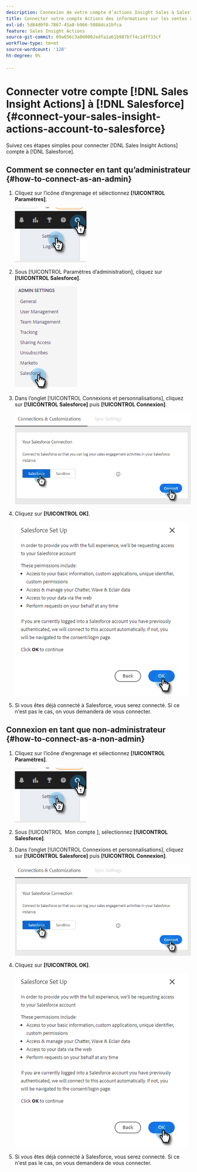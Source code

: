 ```yaml
---
description: Connexion de votre compte d’actions Insight Sales à Salesforce - Documentation du produit - Marketo Docs
title: Connecter votre compte Actions des informations sur les ventes à Salesforce
exl-id: 5d84d0f0-7867-45a8-b966-5088dca1bfca
feature: Sales Insight Actions
source-git-commit: 09a656c3a0d0002edfa1a61b987bff4c1dff33cf
workflow-type: tm+mt
source-wordcount: '128'
ht-degree: 9%

---
```


# Connecter votre compte [!DNL Sales Insight Actions] à [!DNL Salesforce] {#connect-your-sales-insight-actions-account-to-salesforce}

Suivez ces étapes simples pour connecter [!DNL Sales Insight Actions] compte à [!DNL Salesforce].

## Comment se connecter en tant qu’administrateur {#how-to-connect-as-an-admin}

1. Cliquez sur l’icône d’engrenage et sélectionnez **[!UICONTROL Paramètres]**.

   ![](assets/connect-your-marketo-sales-account-to-salesforce-1.png)

1. Sous [!UICONTROL Paramètres d’administration], cliquez sur **[!UICONTROL Salesforce]**.

   ![](assets/connect-your-marketo-sales-account-to-salesforce-2.png)

1. Dans l’onglet [!UICONTROL Connexions et personnalisations], cliquez sur **[!UICONTROL Salesforce]** puis **[!UICONTROL Connexion]**.

   ![](assets/connect-your-marketo-sales-account-to-salesforce-3.png)

1. Cliquez sur **[!UICONTROL OK]**.

   ![](assets/connect-your-marketo-sales-account-to-salesforce-4.png)

1. Si vous êtes déjà connecté à Salesforce, vous serez connecté. Si ce n&#39;est pas le cas, on vous demandera de vous connecter.

## Connexion en tant que non-administrateur {#how-to-connect-as-a-non-admin}

1. Cliquez sur l’icône d’engrenage et sélectionnez **[!UICONTROL Paramètres]**.

   ![](assets/connect-your-marketo-sales-account-to-salesforce-5.png)

1. Sous [!UICONTROL &#x200B; Mon compte &#x200B;], sélectionnez **[!UICONTROL Salesforce]**.

1. Dans l’onglet [!UICONTROL Connexions et personnalisations], cliquez sur **[!UICONTROL Salesforce]** puis **[!UICONTROL Connexion]**.

   ![](assets/connect-your-marketo-sales-account-to-salesforce-7.png)

1. Cliquez sur **[!UICONTROL OK]**.

   ![](assets/connect-your-marketo-sales-account-to-salesforce-8.png)

1. Si vous êtes déjà connecté à Salesforce, vous serez connecté. Si ce n&#39;est pas le cas, on vous demandera de vous connecter.
